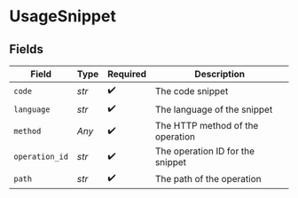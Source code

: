 # UsageSnippet


## Fields

| Field                            | Type                             | Required                         | Description                      |
| -------------------------------- | -------------------------------- | -------------------------------- | -------------------------------- |
| `code`                           | *str*                            | :heavy_check_mark:               | The code snippet                 |
| `language`                       | *str*                            | :heavy_check_mark:               | The language of the snippet      |
| `method`                         | *Any*                            | :heavy_check_mark:               | The HTTP method of the operation |
| `operation_id`                   | *str*                            | :heavy_check_mark:               | The operation ID for the snippet |
| `path`                           | *str*                            | :heavy_check_mark:               | The path of the operation        |